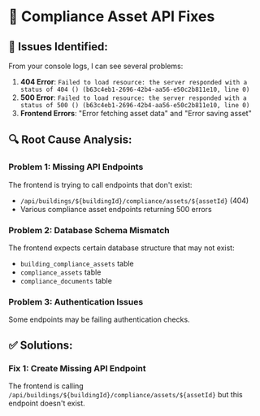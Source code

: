 # 🔧 Compliance Asset API Fixes

## 🚨 **Issues Identified:**

From your console logs, I can see several problems:

1. **404 Error**: `Failed to load resource: the server responded with a status of 404 () (b63c4eb1-2696-42b4-aa56-e50c2b811e10, line 0)`
2. **500 Error**: `Failed to load resource: the server responded with a status of 500 () (b63c4eb1-2696-42b4-aa56-e50c2b811e10, line 0)`
3. **Frontend Errors**: "Error fetching asset data" and "Error saving asset"

## 🔍 **Root Cause Analysis:**

### **Problem 1: Missing API Endpoints**
The frontend is trying to call endpoints that don't exist:
- `/api/buildings/${buildingId}/compliance/assets/${assetId}` (404)
- Various compliance asset endpoints returning 500 errors

### **Problem 2: Database Schema Mismatch**
The frontend expects certain database structure that may not exist:
- `building_compliance_assets` table
- `compliance_assets` table
- `compliance_documents` table

### **Problem 3: Authentication Issues**
Some endpoints may be failing authentication checks.

## ✅ **Solutions:**

### **Fix 1: Create Missing API Endpoint**

The frontend is calling `/api/buildings/${buildingId}/compliance/assets/${assetId}` but this endpoint doesn't exist.
